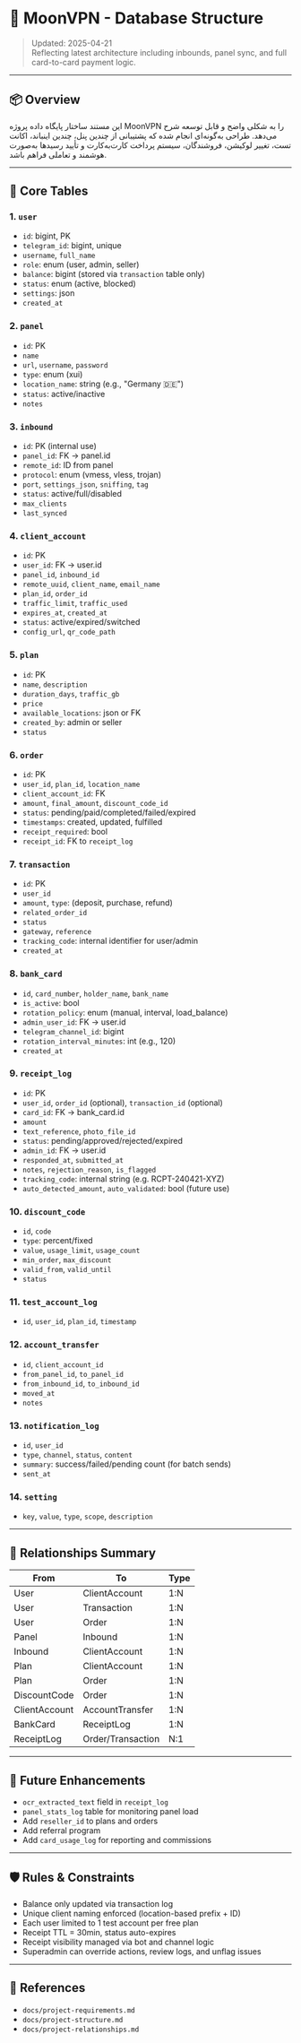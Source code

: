 # 🧬 MoonVPN - Database Structure

> Updated: 2025-04-21  
> Reflecting latest architecture including inbounds, panel sync, and full card-to-card payment logic.

---

## 📦 Overview
این مستند ساختار پایگاه داده پروژه MoonVPN را به شکلی واضح و قابل توسعه شرح می‌دهد. طراحی به‌گونه‌ای انجام شده که پشتیبانی از چندین پنل، چندین اینباند، اکانت تست، تغییر لوکیشن، فروشندگان، سیستم پرداخت کارت‌به‌کارت و تأیید رسیدها به‌صورت هوشمند و تعاملی فراهم باشد.

---

## 🧱 Core Tables

### 1. `user`
- `id`: bigint, PK
- `telegram_id`: bigint, unique
- `username`, `full_name`
- `role`: enum (user, admin, seller)
- `balance`: bigint (stored via `transaction` table only)
- `status`: enum (active, blocked)
- `settings`: json
- `created_at`

### 2. `panel`
- `id`: PK
- `name`
- `url`, `username`, `password`
- `type`: enum (xui)
- `location_name`: string (e.g., "Germany 🇩🇪")
- `status`: active/inactive
- `notes`

### 3. `inbound`
- `id`: PK (internal use)
- `panel_id`: FK → panel.id
- `remote_id`: ID from panel
- `protocol`: enum (vmess, vless, trojan)
- `port`, `settings_json`, `sniffing`, `tag`
- `status`: active/full/disabled
- `max_clients`
- `last_synced`

### 4. `client_account`
- `id`: PK
- `user_id`: FK → user.id
- `panel_id`, `inbound_id`
- `remote_uuid`, `client_name`, `email_name`
- `plan_id`, `order_id`
- `traffic_limit`, `traffic_used`
- `expires_at`, `created_at`
- `status`: active/expired/switched
- `config_url`, `qr_code_path`

### 5. `plan`
- `id`: PK
- `name`, `description`
- `duration_days`, `traffic_gb`
- `price`
- `available_locations`: json or FK
- `created_by`: admin or seller
- `status`

### 6. `order`
- `id`: PK
- `user_id`, `plan_id`, `location_name`
- `client_account_id`: FK
- `amount`, `final_amount`, `discount_code_id`
- `status`: pending/paid/completed/failed/expired
- `timestamps`: created, updated, fulfilled
- `receipt_required`: bool
- `receipt_id`: FK to `receipt_log`

### 7. `transaction`
- `id`: PK
- `user_id`
- `amount`, `type`: (deposit, purchase, refund)
- `related_order_id`
- `status`
- `gateway`, `reference`
- `tracking_code`: internal identifier for user/admin
- `created_at`

### 8. `bank_card`
- `id`, `card_number`, `holder_name`, `bank_name`
- `is_active`: bool
- `rotation_policy`: enum (manual, interval, load_balance)
- `admin_user_id`: FK → user.id
- `telegram_channel_id`: bigint
- `rotation_interval_minutes`: int (e.g., 120)
- `created_at`

### 9. `receipt_log`
- `id`: PK
- `user_id`, `order_id` (optional), `transaction_id` (optional)
- `card_id`: FK → bank_card.id
- `amount`
- `text_reference`, `photo_file_id`
- `status`: pending/approved/rejected/expired
- `admin_id`: FK → user.id
- `responded_at`, `submitted_at`
- `notes`, `rejection_reason`, `is_flagged`
- `tracking_code`: internal string (e.g. RCPT-240421-XYZ)
- `auto_detected_amount`, `auto_validated`: bool (future use)

### 10. `discount_code`
- `id`, `code`
- `type`: percent/fixed
- `value`, `usage_limit`, `usage_count`
- `min_order`, `max_discount`
- `valid_from`, `valid_until`
- `status`

### 11. `test_account_log`
- `id`, `user_id`, `plan_id`, `timestamp`

### 12. `account_transfer`
- `id`, `client_account_id`
- `from_panel_id`, `to_panel_id`
- `from_inbound_id`, `to_inbound_id`
- `moved_at`
- `notes`

### 13. `notification_log`
- `id`, `user_id`
- `type`, `channel`, `status`, `content`
- `summary`: success/failed/pending count (for batch sends)
- `sent_at`

### 14. `setting`
- `key`, `value`, `type`, `scope`, `description`

---

## 🔁 Relationships Summary

| From | To | Type |
|------|----|------|
| User | ClientAccount | 1:N |
| User | Transaction | 1:N |
| User | Order | 1:N |
| Panel | Inbound | 1:N |
| Inbound | ClientAccount | 1:N |
| Plan | ClientAccount | 1:N |
| Plan | Order | 1:N |
| DiscountCode | Order | 1:N |
| ClientAccount | AccountTransfer | 1:N |
| BankCard | ReceiptLog | 1:N |
| ReceiptLog | Order/Transaction | N:1 |

---

## 🔮 Future Enhancements

- `ocr_extracted_text` field in `receipt_log`
- `panel_stats_log` table for monitoring panel load
- Add `reseller_id` to plans and orders
- Add referral program
- Add `card_usage_log` for reporting and commissions

---

## 🛡 Rules & Constraints

- Balance only updated via transaction log
- Unique client naming enforced (location-based prefix + ID)
- Each user limited to 1 test account per free plan
- Receipt TTL = 30min, status auto-expires
- Receipt visibility managed via bot and channel logic
- Superadmin can override actions, review logs, and unflag issues

---

## 📁 References
- `docs/project-requirements.md`
- `docs/project-structure.md`
- `docs/project-relationships.md`

